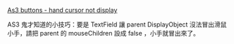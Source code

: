 [As3 buttons - hand cursor not display](http://numiko.com/labs/?p=188)

AS3 鬼才知道的小技巧：要是 TextField 讓 parent DisplayObject 沒法冒出滑鼠小手，請把 parent 的 mouseChildren 設成 false ，小手就冒出來了。

